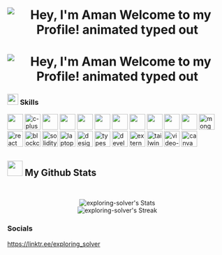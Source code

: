<h1 align="center"> <img src="https://readme-typing-svg.demolab.com?font=Operator+Mono&size=37&duration=2800&pause=4000&color=FAFAFA&center=true&vCenter=true&width=940&height=50&lines=Hey%2C+I'm+Aman" align="middle" alt="Hey, I'm Aman Welcome to my Profile! animated typed out"> </h1>

<h1 align="center"> <img src="https://readme-typing-svg.demolab.com?font=Operator+Mono&size=37&duration=4800&pause=2000&color=FAFAFA&center=true&vCenter=true&width=940&height=50&lines=Welcome+to+my+Github+Profile!" align="middle" alt="Hey, I'm Aman Welcome to my Profile! animated typed out"> </h1>


### <img src="https://media2.giphy.com/media/QssGEmpkyEOhBCb7e1/giphy.gif?cid=ecf05e47a0n3gi1bfqntqmob8g9aid1oyj2wr3ds3mg700bl&rid=giphy.gif" width ="25"> <b> Skills </b>
<p align="centre">
  <img src="https://cdn.iconscout.com/icon/free/png-512/free-c-57-1175191.png?f=avif&w=256" width="36" height="36">
  <img width="36" height="36" src="https://img.icons8.com/color/36/c-plus-plus-logo.png" alt="c-plus-plus-logo"/>
  <img src="https://img.icons8.com/?size=512&id=l75OEUJkPAk4&format=png" width="36" height="36">
  <img src="https://img.icons8.com/?size=512&id=qV-JzWYl9dzP&format=png" width="36" height="36">
  <img src="https://img.icons8.com/?size=512&id=23028&format=png" width="36" height="36">
  <img src="https://img.icons8.com/?size=512&id=YjeKwnSQIBUq&format=png" width="36" height="36">
  <img src="https://img.icons8.com/?size=512&id=PXTY4q2Sq2lG&format=png" width="36" height="36">
  <img src="https://img.icons8.com/?size=512&id=pCvIfmctRaY8&format=png" width="36" height="36">
  <img src="https://img.icons8.com/?size=512&id=39855&format=png" width="36" height="36">
  <img src="https://img.icons8.com/?size=512&id=38389&format=png" width="36" height="36">
  <img src="https://cdn.iconscout.com/icon/free/png-512/free-github-1521500-1288242.png?f=avif&w=256" width="36" height="36">
  <img width="36" height="36" src="https://img.icons8.com/color/36/mongodb.png" alt="mongodb"/>
  <img width="36" height="36" src="https://img.icons8.com/office/36/react.png" alt="react"/>
  <img width="36" height="36" src="https://img.icons8.com/color/36/blockchain.png" alt="blockchain"/>
  <img width="36" height="36" src="https://img.icons8.com/ios/36/solidity.png" alt="solidity"/>
  <img width="36" height="36" src="https://img.icons8.com/ios/36/laptop-coding.png" alt="laptop-coding"/>
  <img width="36" height="36" src="https://img.icons8.com/ios/36/designer.png" alt="designer"/>
  <img width="36" height="36" src="https://img.icons8.com/color/36/typescript.png" alt="typescript"/>
  <img width="36" height="36" src="https://img.icons8.com/ios/36/developer--v1.png" alt="developer--v1"/>
  <img width="36" height="36" src="https://img.icons8.com/external-vitaliy-gorbachev-lineal-color-vitaly-gorbachev/36/external-explorer-jungle-vitaliy-gorbachev-lineal-color-vitaly-gorbachev.png" alt="external-explorer-jungle-vitaliy-gorbachev-lineal-color-vitaly-gorbachev"/>
  <img width="36" height="36" src="https://img.icons8.com/color/36/tailwindcss.png" alt="tailwindcss"/>
  <img width="36" height="36" src="https://img.icons8.com/office/36/video-editing.png" alt="video-editing"/>
  <img width="36" height="36" src="https://img.icons8.com/fluency/36/canva.png" alt="canva"/>
</p>

## <img src="https://media.giphy.com/media/iY8CRBdQXODJSCERIr/giphy.gif" width="35"><b> My Github Stats </b>
<br>
<div align="center">

![exploring-solver's Stats](https://github-readme-stats.vercel.app/api?username=exploring-solver&theme=vue-dark&show_icons=true&hide_border=true&count_private=true) <br>
![exploring-solver's Streak](https://github-readme-streak-stats.herokuapp.com/?user=exploring-solver&theme=vue-dark&hide_border=true)

</div>

### <b> Socials </b>
https://linktr.ee/exploring_solver
